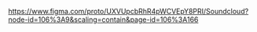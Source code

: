 <https://www.figma.com/proto/UXVUpcbRhR4pWCVEpY8PRI/Soundcloud?node-id=106%3A9&scaling=contain&page-id=106%3A166>
